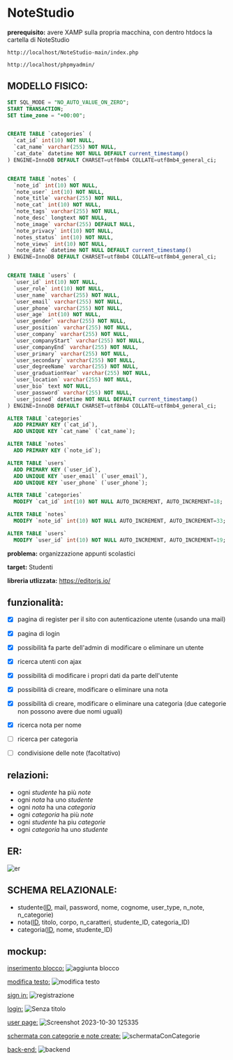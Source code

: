 # NoteStudio

**prerequisito:**
avere XAMP sulla propria macchina, con dentro htdocs la cartella di NoteStudio
```
http://localhost/NoteStudio-main/index.php
```
```
http://localhost/phpmyadmin/
```
## MODELLO FISICO:

```sql
SET SQL_MODE = "NO_AUTO_VALUE_ON_ZERO";
START TRANSACTION;
SET time_zone = "+00:00";


CREATE TABLE `categories` (
  `cat_id` int(10) NOT NULL,
  `cat_name` varchar(255) NOT NULL,
  `cat_date` datetime NOT NULL DEFAULT current_timestamp()
) ENGINE=InnoDB DEFAULT CHARSET=utf8mb4 COLLATE=utf8mb4_general_ci;


CREATE TABLE `notes` (
  `note_id` int(10) NOT NULL,
  `note_user` int(10) NOT NULL,
  `note_title` varchar(255) NOT NULL,
  `note_cat` int(10) NOT NULL,
  `note_tags` varchar(255) NOT NULL,
  `note_desc` longtext NOT NULL,
  `note_image` varchar(255) DEFAULT NULL,
  `note_privacy` int(10) NOT NULL,
  `notes_status` int(10) NOT NULL,
  `note_views` int(10) NOT NULL,
  `note_date` datetime NOT NULL DEFAULT current_timestamp()
) ENGINE=InnoDB DEFAULT CHARSET=utf8mb4 COLLATE=utf8mb4_general_ci;


CREATE TABLE `users` (
  `user_id` int(10) NOT NULL,
  `user_role` int(10) NOT NULL,
  `user_name` varchar(255) NOT NULL,
  `user_email` varchar(255) NOT NULL,
  `user_phone` varchar(255) NOT NULL,
  `user_age` int(10) NOT NULL,
  `user_gender` varchar(255) NOT NULL,
  `user_position` varchar(255) NOT NULL,
  `user_company` varchar(255) NOT NULL,
  `user_companyStart` varchar(255) NOT NULL,
  `user_companyEnd` varchar(255) NOT NULL,
  `user_primary` varchar(255) NOT NULL,
  `user_secondary` varchar(255) NOT NULL,
  `user_degreeName` varchar(255) NOT NULL,
  `user_graduationYear` varchar(255) NOT NULL,
  `user_location` varchar(255) NOT NULL,
  `user_bio` text NOT NULL,
  `user_password` varchar(255) NOT NULL,
  `user_joined` datetime NOT NULL DEFAULT current_timestamp()
) ENGINE=InnoDB DEFAULT CHARSET=utf8mb4 COLLATE=utf8mb4_general_ci;

ALTER TABLE `categories`
  ADD PRIMARY KEY (`cat_id`),
  ADD UNIQUE KEY `cat_name` (`cat_name`);

ALTER TABLE `notes`
  ADD PRIMARY KEY (`note_id`);

ALTER TABLE `users`
  ADD PRIMARY KEY (`user_id`),
  ADD UNIQUE KEY `user_email` (`user_email`),
  ADD UNIQUE KEY `user_phone` (`user_phone`);

ALTER TABLE `categories`
  MODIFY `cat_id` int(10) NOT NULL AUTO_INCREMENT, AUTO_INCREMENT=18;

ALTER TABLE `notes`
  MODIFY `note_id` int(10) NOT NULL AUTO_INCREMENT, AUTO_INCREMENT=33;

ALTER TABLE `users`
  MODIFY `user_id` int(10) NOT NULL AUTO_INCREMENT, AUTO_INCREMENT=19;

```

**problema:**
organizzazione appunti scolastici

**target:**
Studenti


**libreria utlizzata:**
https://editorjs.io/

## funzionalità:
- [x] pagina di register per il sito con autenticazione utente (usando una mail)
- [x] pagina di login 
- [x] possibilità fa parte dell'admin di modificare o eliminare un utente
- [x] ricerca utenti con ajax
- [x] possibilità di modificare i propri dati da parte dell'utente
- [X] possibilità di creare, modificare o eliminare una nota
- [X] possibilità di creare, modificare o eliminare una categoria (due categorie non possono avere due nomi uguali)
- [X] ricerca nota per nome
- [ ] ricerca per categoria
- [ ] condivisione delle note (facoltativo)


## relazioni:
- ogni *studente* ha più *note*
- ogni *nota* ha uno *studente*
- ogni *nota* ha una *categoria*
- ogni *categoria* ha più *note*
- ogni *studente* ha piu *categorie*
- ogni *categoria* ha uno *studente*

## ER:

![er](https://github.com/Gavoci/NoteStudio/assets/101709194/bce5f7bf-4a88-457a-9fa0-9e5fed281aa1)


## SCHEMA RELAZIONALE:
- studente(<ins>ID</ins>, mail, password, nome, cognome, user_type, n_note, n_categorie)
- nota(<ins>ID</ins>, titolo, corpo, n_caratteri, studente_ID, categoria_ID)
- categoria(<ins>ID</ins>, nome, studente_ID)


## mockup:

<ins>inserimento blocco:</ins>
![aggiunta blocco](https://github.com/Gavoci/NoteStudio/assets/101709194/59a2a8eb-24d0-4b6b-a943-bc6d89bb0ac3)



<ins>modifica testo:</ins>
![modifica testo](https://github.com/Gavoci/NoteStudio/assets/101709194/010fa7d1-d51c-4be5-ba3b-ea903e81e8ab)



<ins>sign in:</ins>
![registrazione](https://github.com/Gavoci/NoteStudio/assets/101709194/323ee2a5-4133-48c3-9a53-00fb99d4c304)


<ins>login:</ins>
![Senza titolo](https://github.com/Gavoci/NoteStudio/assets/101709194/7e28dd47-d370-45a8-bfc9-a22a7ff2064c)


<ins>user page:</ins>
![Screenshot 2023-10-30 125335](https://github.com/Gavoci/NoteStudio/assets/101709194/6f2acb31-3618-400e-aac3-d34d24661cc6)

<ins>schermata con categorie e note create:</ins>
![schermataConCategorie](https://github.com/Gavoci/NoteStudio/assets/101709194/7e50ea87-5f8f-4736-bea1-1d3680d46f24)

<ins>back-end:</ins>
![backend](https://github.com/Gavoci/NoteStudio/assets/101709194/8ad991e6-567f-46a5-96c9-6d09ce606467)


